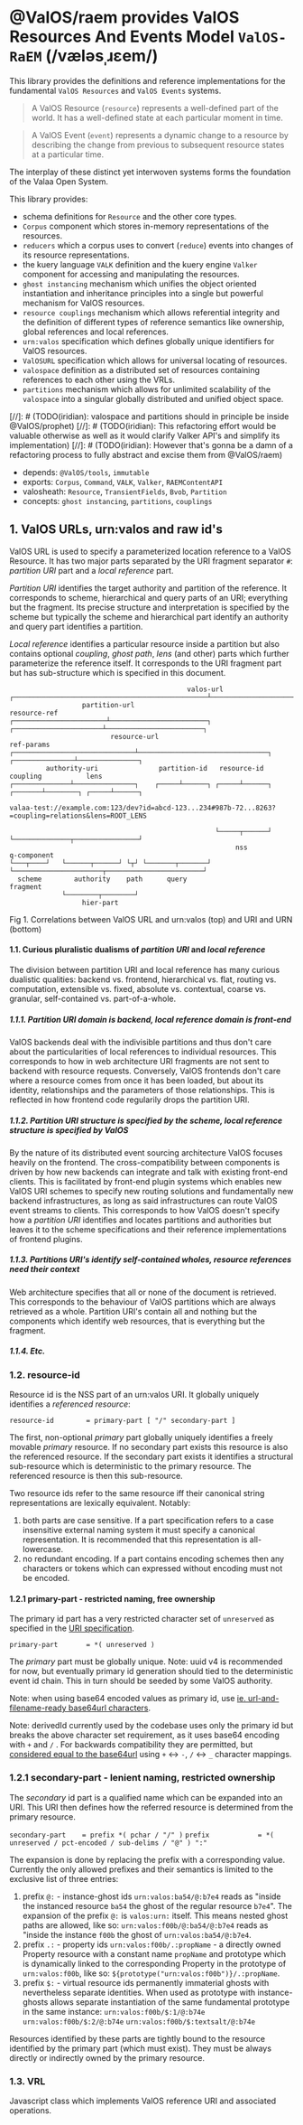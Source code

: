 # @ValOS/raem provides ValOS Resources And Events Model `ValOS-RaEM` (/væləsˌɹɛem/)

This library provides the definitions and reference implementations for
the fundamental `ValOS Resources` and `ValOS Events` systems.

> A ValOS Resource (`resource`) represents a well-defined part of the
> world. It has a well-defined state at each particular moment in time.

> A ValOS Event (`event`) represents a dynamic change to a resource by
> describing the change from previous to subsequent resource states at
> a particular time.

The interplay of these distinct yet interwoven systems forms the
foundation of the Valaa Open System.

This library provides:
- schema definitions for `Resource` and the other core types.
- `Corpus` component which stores in-memory representations of the
  resources.
- `reducers` which a corpus uses to convert (`reduce`) events into
  changes of its resource representations.
- the kuery language `VALK` definition and the kuery engine `Valker`
  component for accessing and manipulating the resources.
- `ghost instancing` mechanism which unifies the object oriented
  instantiation and inheritance principles into a single but powerful
  mechanism for ValOS resources.
- `resource couplings` mechanism which allows referential integrity and
  the definition of different types of reference semantics like
  ownership, global references and local references.
- `urn:valos` specification which defines globally unique identifiers
  for ValOS resources.
- `ValOSURL` specification which allows for universal locating of
  resources.
- `valospace` definition as a distributed set of resources containing
  references to each other using the VRLs.
- `partitions` mechanism which allows for unlimited scalability of the
  `valospace` into a singular globally distributed and unified object
  space.

[//]: # (TODO(iridian): valospace and partitions should in principle be inside @ValOS/prophet)
[//]: # (TODO(iridian): This refactoring effort would be valuable otherwise as well as it would clarify Valker API's and simplify its implementation)
[//]: # (TODO(iridian): However that's gonna be a damn of a refactoring process to fully abstract and excise them from @ValOS/raem)

- depends: `@ValOS/tools`, `immutable`
- exports: `Corpus`, `Command`, `VALK`, `Valker`, `RAEMContentAPI`
- valosheath: `Resource`, `TransientFields`, `Bvob`, `Partition`
- concepts: `ghost instancing`, `partitions`, `couplings`


## 1. ValOS URLs, urn:valos and raw id's

ValOS URL is used to specify a parameterized location reference to a
ValOS Resource. It has two major parts separated by the URI fragment
separator `#`: *partition URI* part and a *local reference* part.

*Partition URI* identifies the target authority and partition of
the reference. It corresponds to scheme, hierarchical and query parts
of an URI; everything but the fragment. Its precise structure and
interpretation is specified by the scheme but typically the scheme and
hierarchical part identify an authority and query part identifies
a partition.

*Local reference* identifies a particular resource inside a partition
but also contains optional *coupling*, *ghost path*, *lens* (and other)
parts which further parameterize the reference itself. It corresponds
to the URI fragment part but has sub-structure which is specified in
this document.

```
                                            valos-url
┌────────────────────────────────────────────────┴─────────────────────────────────────────────────┐
                  partition-url                                      resource-ref
┌───────────────────────┴────────────────────────┐ ┌──────────────────────┴────────────────────────┐
                         resource-url                                         ref-params
┌──────────────────────────────┴────────────────────────────────┐  ┌───────────────┴───────────────┐
         authority-uri               partition-id   resource-id         coupling           lens
┌──────────────┴───────────────┐    ┌─────┴──────┐ ┌─────┴──────┐  ┌───────┴────────┐ ┌─────┴──────┐

valaa-test://example.com:123/dev?id=abcd-123...234#987b-72...8263?=coupling=relations&lens=ROOT_LENS

                                                   └─────┬──────┘  └──────────────┬────────────────┘
                                                        nss                  q-component
└───┬────┘   └──────┬──────┘ └┬┘ └───────┬───────┘ └──────────────────────┬────────────────────────┘
  scheme        authority    path      query                           fragment
             └────────┬────────┘
                  hier-part
```
Fig 1. Correlations between ValOS URL and urn:valos (top) and URI and URN (bottom)


#### 1.1. Curious pluralistic dualisms of *partition URI* and *local reference*

The division between partition URI and local reference has many curious
dualistic qualities: backend vs. frontend, hierarchical vs. flat,
routing vs. computation, extensible vs. fixed, absolute vs. contextual,
coarse vs. granular, self-contained vs. part-of-a-whole.

##### 1.1.1. Partition URI domain is backend, local reference domain is front-end

ValOS backends deal with the indivisible partitions and thus don't care
about the particularities of local references to individual resources.
This corresponds to how in web architecture URI fragments are not sent
to backend with resource requests. Conversely, ValOS frontends don't
care where a resource comes from once it has been loaded, but about its
identity, relationships and the parameters of those relationships. This
is reflected in how frontend code regularily drops the partition URI.

##### 1.1.2. Partition URI structure is specified by the scheme, local reference structure is specified by ValOS

By the nature of its distributed event sourcing architecture ValOS
focuses heavily on the frontend. The cross-compatibility between
components is driven by how new backends can integrate and talk with
existing front-end clients. This is facilitated by front-end plugin
systems which enables new ValOS URI schemes to specify new routing
solutions and fundamentally new backend infrastructures, as long as
said infrastructures can route ValOS event streams to clients. This
corresponds to how ValOS doesn't specify how a *partition URI*
identifies and locates partitions and authorities but leaves it to
the scheme specifications and their reference implementations of
frontend plugins.

##### 1.1.3. Partitions URI's identify self-contained wholes, resource references need their context

Web architecture specifies that all or none of the document is
retrieved. This corresponds to the behaviour of ValOS partitions which
are always retrieved as a whole. Partition URI's contain all and
nothing but the components which identify web resources, that is
everything but the fragment.

##### 1.1.4. Etc.

### 1.2. resource-id

Resource id is the NSS part of an urn:valos URI. It globally uniquely
identifies a *referenced resource*:

`resource-id        = primary-part [ "/" secondary-part ]`

The first, non-optional *primary* part globally uniquely identifies a
freely movable *primary* resource. If no secondary part exists this
resource is also the referenced resource. If the secondary part exists
it identifies a structural sub-resource which is deterministic to
the primary resource.
The referenced resource is then this sub-resource.

Two resource ids refer to the same resource iff their canonical string
representations are lexically equivalent. Notably:
1. both parts are case sensitive. If a part specification refers to a
   case insensitive external naming system it must specify a canonical
   representation.
   It is recommended that this representation is all-lowercase.
2. no redundant encoding. If a part contains encoding schemes then any
   characters or tokens which can expressed without encoding must not
   be encoded.

#### 1.2.1 primary-part - restricted naming, free ownership

The primary id part has a very restricted character set of `unreserved`
as specified in the [URI specification](https://tools.ietf.org/html/rfc3986).

`primary-part       = *( unreserved )`

The *primary* part must be globally unique.
Note: uuid v4 is recommended for now, but eventually primary id
generation should tied to the deterministic event id chain. This in
turn should be seeded by some ValOS authority.

Note: when using base64 encoded values as primary id, use
[ie. url-and-filename-ready base64url characters](https://tools.ietf.org/html/rfc4648#section-5).

Note: derivedId currently used by the codebase uses only the primary id
but breaks the above character set requirement, as it uses base64
encoding with `+` and `/` . For backwards compatibility they are
permitted, but [considered equal to the base64url](https://tools.ietf.org/html/rfc7515#appendix-C)
using `+` <-> `-`, `/` <-> `_` character mappings.

### 1.2.1 secondary-part - lenient naming, restricted ownership

The *secondary* id part is a qualified name which can be expanded into
an URI. This URI then defines how the referred resource is determined
from the primary resource.

`secondary-part    = prefix *( pchar / "/" )`
`prefix            = *( unreserved / pct-encoded / sub-delims / "@" ) ":"`

The expansion is done by replacing the prefix with a corresponding
value. Currently the only allowed prefixes and their semantics is
limited to the exclusive list of three entries:

1. prefix `@:` - instance-ghost ids
  `urn:valos:ba54/@:b7e4` reads as "inside the instanced resource
  `ba54` the ghost of the regular resource `b7e4`".
  The expansion of the prefix `@:` is `valos:urn:` itself.
  This means nested ghost paths are allowed, like so:
  `urn:valos:f00b/@:ba54/@:b7e4` reads as "inside the instance `f00b`
  the ghost of `urn:valos:ba54/@:b7e4`.
2. prefix `.:` - property ids
  `urn:valos:f00b/.:propName` - a directly owned Property resource with
  a constant name `propName` and prototype which is dynamically linked
  to the corresponding Property in the prototype of `urn:valos:f00b`,
  like so: `${prototype("urn:valos:f00b")}/.:propName`.
3. prefix `$:` - virtual resource ids
  permanently immaterial ghosts with nevertheless separate identities.
  When used as prototype with instance-ghosts allows separate
  instantiation of the same fundamental prototype in the same instance:
  `urn:valos:f00b/$:1/@:b74e`
  `urn:valos:f00b/$:2/@:b74e`
  `urn:valos:f00b/$:textsalt/@:b74e`

Resources identified by these parts are tightly bound to the resource
identified by the primary part (which must exist). They must be always
directly or indirectly owned by the primary resource.

### 1.3. VRL

Javascript class which implements ValOS reference URI and associated
operations.
